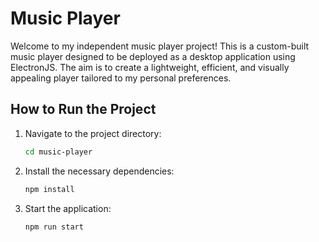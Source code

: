 # Music Player

Welcome to my independent music player project! This is a custom-built music player designed to be deployed as a desktop application using ElectronJS. The aim is to create a lightweight, efficient, and visually appealing player tailored to my personal preferences.

## How to Run the Project

1. Navigate to the project directory:
   ```bash
   cd music-player
   ```
2. Install the necessary dependencies:
   ```bash
   npm install
   ```
3. Start the application:
   ```bash
   npm run start
   ```
